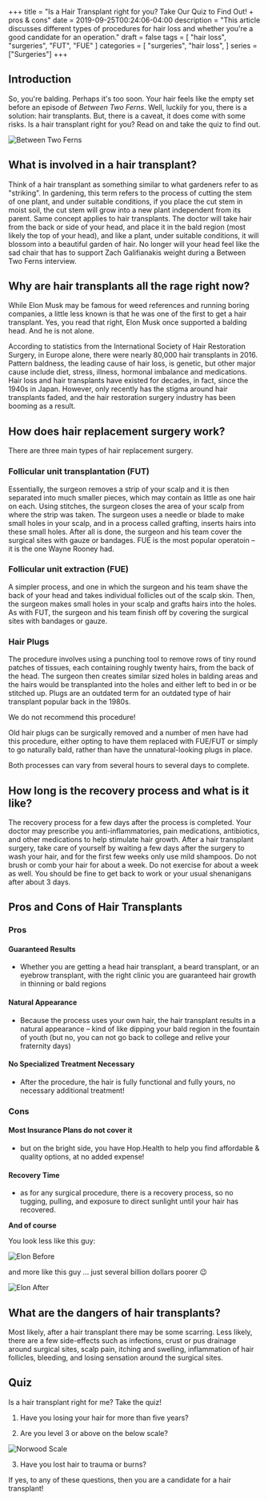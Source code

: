 +++
title = "Is a Hair Transplant right for you? Take Our Quiz to Find Out! + pros & cons"
date = 2019-09-25T00:24:06-04:00
description = "This article discusses different types of procedures for hair loss and whether you're a good candidate for an operation."
draft = false
tags = [
    "hair loss",
    "surgeries",
    "FUT",
    "FUE"
]
categories = [
    "surgeries",
    "hair loss",
]
series = ["Surgeries"]
+++

## Introduction

So, you're balding. Perhaps it's too soon. Your hair feels like the empty set before an episode of *Between Two Ferns*. Well, luckily for you, there is a solution: hair transplants. But, there is a caveat, it does come with some risks. Is a hair transplant right for you? Read on and take the quiz to find out.

![Between Two Ferns](https://www.indiewire.com/wp-content/uploads/2019/09/Between-Two-Ferns-Movie-Netflix-Zach-Galifianakis.jpg?w=780 "Between Two Ferns Image")

## What is involved in a hair transplant?

Think of a hair transplant as something similar to what gardeners refer to as "striking". In gardening, this term refers to the process of cutting the stem of one plant, and under suitable conditions, if you place the cut stem in moist soil, the cut stem will grow into a new plant independent from its parent. Same concept applies to hair transplants. The doctor will take hair from the back or side of your head, and place it in the bald region (most likely the top of your head), and like a plant, under suitable conditions, it will blossom into a beautiful garden of hair. No longer will your head feel like the sad chair that has to support Zach Galifianakis weight during a Between Two Ferns interview.

## Why are hair transplants all the rage right now?
While Elon Musk may be famous for weed references and running boring companies, a little less known is that he was one of the first to get a hair transplant. Yes, you read that right, Elon Musk once supported a balding head. And he is not alone.

According to statistics from the International Society of Hair Restoration Surgery, in Europe alone, there were nearly 80,000 hair transplants in 2016. Pattern baldness, the leading cause of hair loss, is genetic, but other major cause include diet, stress, illness, hormonal imbalance and medications. Hair loss and hair transplants have existed for decades, in fact, since the 1940s in Japan. However, only recently has the stigma around hair transplants faded, and the hair restoration surgery industry has been booming as a result.

## How does hair replacement surgery work?

There are three main types of hair replacement surgery.

### Follicular unit transplantation (FUT)

Essentially, the surgeon removes a strip of your scalp and it is then separated into much smaller pieces, which may contain as little as one hair on each. Using stitches, the surgeon closes the area of your scalp from where the strip was taken. The surgeon uses a needle or blade to make small holes in your scalp, and in a process called grafting, inserts hairs into these small holes. After all is done, the surgeon and his team cover the surgical sites with gauze or bandages. FUE is the most popular operatoin – it is the one Wayne Rooney had.

### Follicular unit extraction (FUE)

A simpler process, and one in which the surgeon and his team shave the back of your head and takes individual follicles out of the scalp skin. Then, the surgeon makes small holes in your scalp and grafts hairs into the holes. As with FUT, the surgeon and his team finish off by covering the surgical sites with bandages or gauze.

### Hair Plugs

The procedure involves using a punching tool to remove rows of tiny round patches of tissues, each containing roughly twenty hairs, from the back of the head. The surgeon then creates similar sized holes in balding areas and the hairs would be transplanted into the holes and either left to bed in or be stitched up. Plugs are an outdated term for an outdated type of hair transplant popular back in the 1980s.

We do not recommend this procedure!

Old hair plugs can be surgically removed and a number of men have had this procedure, either opting to have them replaced with FUE/FUT or simply to go naturally bald, rather than have the unnatural-looking plugs in place.

Both processes can vary from several hours to several days to complete.

## How long is the recovery process and what is it like?

The recovery process for a few days after the process is completed. Your doctor may prescribe you anti-inflammatories, pain medications, antibiotics, and other medications to help stimulate hair growth.
After a hair transplant surgery, take care of yourself by waiting a few days after the surgery to wash your hair, and for the first few weeks only use mild shampoos. Do not brush or comb your hair for about a week. Do not exercise for about a week as well. You should be fine to get back to work or your usual shenanigans after about 3 days.


## Pros and Cons of Hair Transplants

### Pros

#### Guaranteed Results
- Whether you are getting a head hair transplant, a beard transplant, or an eyebrow transplant, with the right clinic you are guaranteed hair growth in thinning or bald regions

#### Natural Appearance
- Because the process uses your own hair, the hair transplant results in a natural appearance – kind of like dipping your bald region in the fountain of youth (but no, you can not go back to college and relive your fraternity days)

#### No Specialized Treatment Necessary
- After the procedure, the hair is fully functional and fully yours, no necessary additional treatment!

### Cons

#### Most Insurance Plans do not cover it
- but on the bright side, you have Hop.Health to help you find affordable & quality options, at no added expense!

#### Recovery Time
- as for any surgical procedure, there is a recovery process, so no tugging, pulling, and exposure to direct sunlight until your hair has recovered.

**And of course**

You look less like this guy:

![Elon Before](/post/images/before.jpg "Elon Musk hair transplant before")

and more like this guy …  just several billion dollars poorer :wink:

![Elon After](/post/images/after.jpg "Elon Musk hair transplant after")

## What are the dangers of hair transplants?

Most likely, after a hair transplant there may be some scarring. Less likely, there are a few side-effects such as infections, crust or pus drainage around surgical sites, scalp pain, itching and swelling, inflammation of hair follicles, bleeding, and losing sensation around the surgical sites.

## Quiz

Is a hair transplant right for me? Take the quiz!

1. Have you losing your hair for more than five years?

2. Are you level 3 or above on the below scale?

![Norwood Scale](https://img.webmd.com/dtmcms/live/webmd/consumer_assets/site_images/articles/health_and_medical_reference/mens_health/norwood_scale.gif "Norwood Scale")

3. Have you lost hair to trauma or burns?

If yes, to any of these questions, then you are a candidate for a hair transplant!
